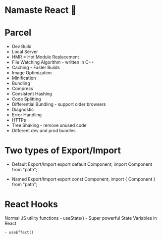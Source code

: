 # Namaste React 🚀


# Parcel
- Dev Build
- Local Server
- HMR = Hot Module Replacement
- File Watching Algorithm - written in C++
- Caching - Faster Builds
- Image Optimization
- Minification
- Bundling
- Compress
- Consistent Hashing
- Code Splitting
- Differential Bundling - support older browsers
- Diagnostic
- Error Handling
- HTTPs
- Tree Shaking - remove unused code
- Different dev and prod bundles


# Two types of Export/Import
- Default Export/Import
    export default Component;
    import Component from "path";

- Named Export/Import
    export const Component;
    import { Component } from "path";


# React Hooks
  Normal JS utility functions
    - useState() - Super powerful State Variables in React

    - useEffect()
